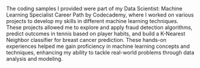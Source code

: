 The coding samples I provided were part of my Data Scientist: Machine Learning Specialist Career Path by Codecademy, where I worked on various projects to develop my skills in different machine learning techniques. These projects allowed me to explore and apply fraud detection algorithms, predict outcomes in tennis based on player habits, and build a K-Nearest Neighbor classifier for breast cancer prediction. These hands-on experiences helped me gain proficiency in machine learning concepts and techniques, enhancing my ability to tackle real-world problems through data analysis and modeling.
